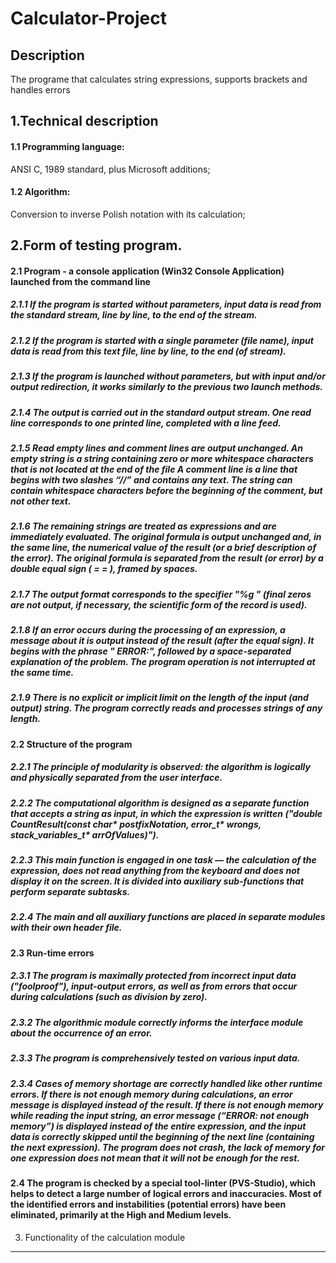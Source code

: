 # Calculator-Project

Description
-----------

The programe that calculates string expressions, supports brackets and handles errors


1.Technical description
---------------------

#### 1.1 Programming language:
  ANSI C, 1989 standard, plus Microsoft additions;
#### 1.2 Algorithm:
  Conversion to inverse Polish notation with its calculation;
  
  
2.Form of testing program.
--------------------------

#### 2.1 Program - a console application (Win32 Console Application) launched from the command line

##### 2.1.1 If the program is started without parameters, input data is read from the standard stream, line by line, to the end of the stream.
##### 2.1.2 If the program is started with a single parameter (file name), input data is read from this text file, line by line, to the end (of stream).
##### 2.1.3 If the program is launched without parameters, but with input and/or output redirection, it works similarly to the previous two launch methods.
##### 2.1.4 The output is carried out in the standard output stream. One read line corresponds to one printed line, completed with a line feed.
##### 2.1.5 Read empty lines and comment lines are output unchanged. An empty string is a string containing zero or more whitespace characters that is not located at the end of the file A comment line is a line that begins with two slashes “//” and contains any text. The string can contain whitespace characters before the beginning of the comment, but not other text.
##### 2.1.6 The remaining strings are treated as expressions and are immediately evaluated. The original formula is output unchanged and, in the same line, the numerical value of the result (or a brief description of the error). The original formula is separated from the result (or error) by a double equal sign ( = = ), framed by spaces.
##### 2.1.7 The output format corresponds to the specifier "%g " (final zeros are not output, if necessary, the scientific form of the record is used).
##### 2.1.8 If an error occurs during the processing of an expression, a message about it is output instead of the result (after the equal sign). It begins with the phrase " ERROR:", followed by a space-separated explanation of the problem. The program operation is not interrupted at the same time.
##### 2.1.9 There is no explicit or implicit limit on the length of the input (and output) string. The program correctly reads and processes strings of any length.

#### 2.2 Structure of the program

##### 2.2.1 The principle of modularity is observed: the algorithm is logically and physically separated from the user interface.
##### 2.2.2 The computational algorithm is designed as a separate function that accepts a string as input, in which the expression is written ("double CountResult(const char* postfixNotation, error_t* wrongs, stack_variables_t* arrOfValues)").
##### 2.2.3 This main function is engaged in one task — the calculation of the expression, does not read anything from the keyboard and does not display it on the screen. It is divided into auxiliary sub-functions that perform separate subtasks.
##### 2.2.4 The main and all auxiliary functions are placed in separate modules with their own header file.

#### 2.3 Run-time errors

##### 2.3.1 The program is maximally protected from incorrect input data ("foolproof"), input-output errors, as well as from errors that occur during calculations (such as division by zero).
##### 2.3.2 The algorithmic module correctly informs the interface module about the occurrence of an error.
##### 2.3.3 The program is comprehensively tested on various input data.
##### 2.3.4 Cases of memory shortage are correctly handled like other runtime errors. If there is not enough memory during calculations, an error message is displayed instead of the result. If there is not enough memory while reading the input string, an error message (“ERROR: not enough memory”) is displayed instead of the entire expression, and the input data is correctly skipped until the beginning of the next line (containing the next expression). The program does not crash, the lack of memory for one expression does not mean that it will not be enough for the rest.

#### 2.4 The program is checked by a special tool-linter (PVS-Studio), which helps to detect a large number of logical errors and inaccuracies. Most of the identified errors and instabilities (potential errors) have been eliminated, primarily at the High and Medium levels.

3. Functionality of the calculation module
------------------------------------------
